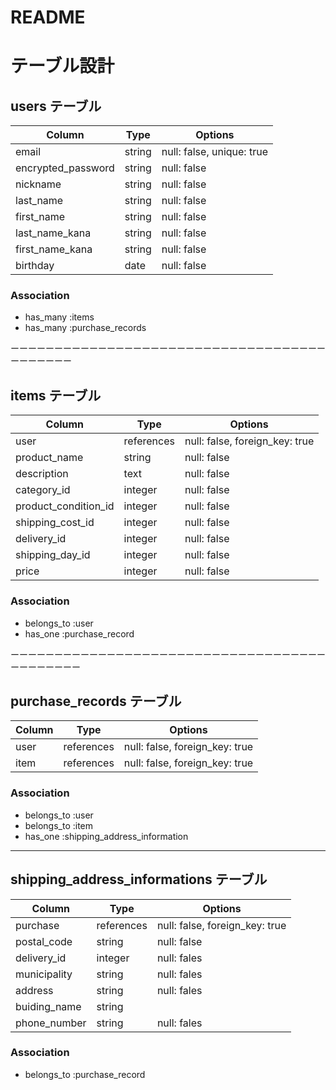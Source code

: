 # README
# テーブル設計

## users テーブル

| Column             | Type   | Options                    |
| ------------------ | ------ | -------------------------- |
| email              | string | null: false,  unique: true |
| encrypted_password | string | null: false                |
| nickname           | string | null: false                |
| last_name          | string | null: false                |
| first_name         | string | null: false                |
| last_name_kana     | string | null: false                |
| first_name_kana    | string | null: false                |
| birthday           | date   | null: false                |

### Association

- has_many :items
- has_many :purchase_records





ーーーーーーーーーーーーーーーーーーーーーーーーーーーーーーーーーーーーーーーーーーー
## items テーブル

| Column               | Type       | Options                        |
| -------------------- | ---------- | ------------------------------ |
| user                 | references | null: false, foreign_key: true |
| product_name         | string     | null: false                    |
| description          | text       | null: false                    |
| category_id          | integer    | null: false                    |
| product_condition_id | integer    | null: false                    |
| shipping_cost_id     | integer    | null: false                    |
| delivery_id          | integer    | null: false                    |
| shipping_day_id      | integer    | null: false                    |
| price                | integer    | null: false                    |


### Association

- belongs_to :user
- has_one :purchase_record






ーーーーーーーーーーーーーーーーーーーーーーーーーーーーーーーーーーーーーーーーーーーー
## purchase_records テーブル

| Column    | Type       | Options                                   |
| --------- | ---------- | ----------------------------------------- |
| user      | references | null: false, foreign_key: true            |
| item      | references | null: false, foreign_key: true            |

### Association

- belongs_to :user
- belongs_to :item
- has_one :shipping_address_information





--------------------------------------------------------------------------
## shipping_address_informations テーブル

| Column        | Type       | Options                         |
| ------------- | ---------- | ------------------------------- |
| purchase      | references | null: false, foreign_key: true  |
| postal_code   | string     | null: false                     |
| delivery_id   | integer    | null: fales                     |
| municipality  | string     | null: fales                     |
| address       | string     | null: fales                     |
| buiding_name  | string     |                                 |
| phone_number  | string     | null: fales                     |


### Association

- belongs_to :purchase_record